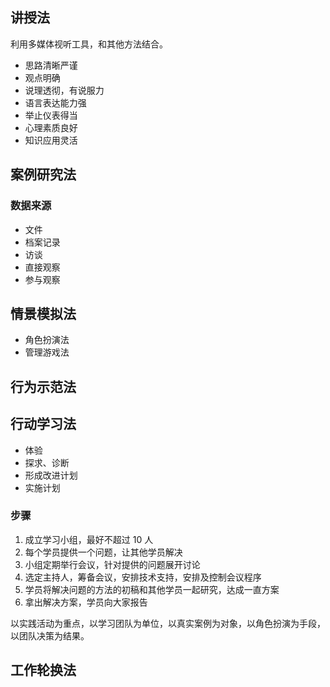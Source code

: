## 讲授法
利用多媒体视听工具，和其他方法结合。
- 思路清晰严谨
- 观点明确
- 说理透彻，有说服力
- 语言表达能力强
- 举止仪表得当
- 心理素质良好
- 知识应用灵活
## 案例研究法
### 数据来源
- 文件
- 档案记录
- 访谈
- 直接观察
- 参与观察
## 情景模拟法
- 角色扮演法
- 管理游戏法
## 行为示范法
## 行动学习法
- 体验
- 探求、诊断
- 形成改进计划
- 实施计划
### 步骤
1. 成立学习小组，最好不超过 10 人
2. 每个学员提供一个问题，让其他学员解决
3. 小组定期举行会议，针对提供的问题展开讨论
4. 选定主持人，筹备会议，安排技术支持，安排及控制会议程序
5. 学员将解决问题的方法的初稿和其他学员一起研究，达成一直方案
6. 拿出解决方案，学员向大家报告

以实践活动为重点，以学习团队为单位，以真实案例为对象，以角色扮演为手段，以团队决策为结果。
## 工作轮换法